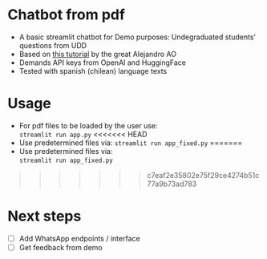 # Chatbot from pdf

- A basic streamlit chatbot for Demo purposes: Undegraduated students' questions from UDD
- Based on [this tutorial](https://www.youtube.com/watch?v=dXxQ0LR-3Hg) by the great Alejandro AO
- Demands API keys from OpenAI and HuggingFace
- Tested with spanish (chilean) language texts 

# Usage
- For pdf files to be loaded by the user use:\
	```streamlit run app.py```
<<<<<<< HEAD
- Use predetermined files via: 
	```streamlit run app_fixed.py```
=======
- Use predetermined files via: \
  ```streamlit run app_fixed.py```
>>>>>>> c7eaf2e35802e75f29ce4274b51c77a9b73ad783

# Next steps

- [ ] Add WhatsApp endpoints / interface
- [ ] Get feedback from demo
